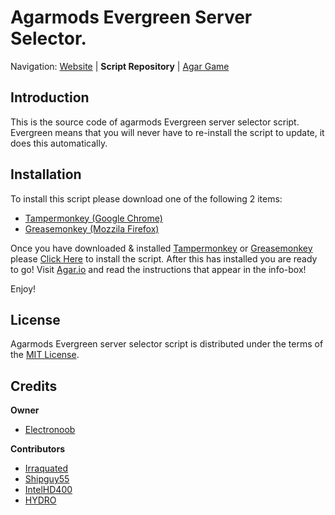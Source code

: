 Agarmods Evergreen Server Selector.
========================================================================

Navigation: [Website][4] | **Script Repository** | [Agar Game][5]

[1]: https://chrome.google.com/webstore/detail/tampermonkey/dhdgffkkebhmkfjojejmpbldmpobfkfo?utm_source=chrome-ntp-icon
[2]: https://addons.mozilla.org/en-Us/firefox/addon/greasemonkey/
[3]: http://botb.club/~e/agar.io/mods.user.js.html
[4]: http://agarmods.com/
[5]: http://agar.io
[6]: https://github.com/electronoob/agarmods/blob/master/LICENSE
[7]: https://github.com/Irraquated
[8]: https://github.com/shipguy55
[9]: https://github.com/electronoob
[10]: https://github.com/IntelHD400
[11]: https://github.com/HYDROagar


Introduction
------------------------------------------------------------------------
This is the source code of agarmods Evergreen server selector script. Evergreen means that you will never have to re-install the script to update, it does this automatically.

Installation
------------------------------------------------------------------------
To install this script please download one of the following 2 items:
- [Tampermonkey (Google Chrome)][1]
- [Greasemonkey (Mozzila Firefox)][2]

Once you have downloaded & installed [Tampermonkey][1] or [Greasemonkey][2] please [Click Here][3] to install the script.
After this has installed you are ready to go! Visit [Agar.io][5] and read the instructions that appear in the info-box!

Enjoy!

License
------------------------------------------------------------------------
Agarmods Evergreen server selector script is distributed under the terms of the [MIT License][6].

Credits
------------------------------------------------------------------------

**Owner**
 - [Electronoob][9]

**Contributors**
 - [Irraquated][7]
 - [Shipguy55][8]
 - [IntelHD400][10]
 - [HYDRO][11]


